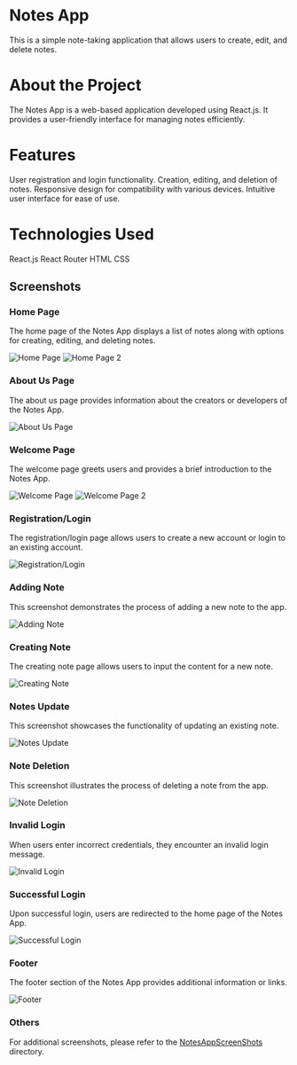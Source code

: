# Notes App

This is a simple note-taking application that allows users to create, edit, and delete notes.

# About the Project
The Notes App is a web-based application developed using React.js. It provides a user-friendly interface for managing notes efficiently.

# Features
User registration and login functionality.
Creation, editing, and deletion of notes.
Responsive design for compatibility with various devices.
Intuitive user interface for ease of use.

# Technologies Used
React.js
React Router
HTML
CSS

## Screenshots
### Home Page

The home page of the Notes App displays a list of notes along with options for creating, editing, and deleting notes.

![Home Page](NotesAppScreenShots/noteshome.png) ![Home Page 2](NotesAppScreenShots/noteshome2.png)

### About Us Page

The about us page provides information about the creators or developers of the Notes App.

![About Us Page](NotesAppScreenShots/aboutus.png)

### Welcome Page

The welcome page greets users and provides a brief introduction to the Notes App.

![Welcome Page](NotesAppScreenShots/welcome.png) ![Welcome Page 2](NotesAppScreenShots/welcome2.png)

### Registration/Login

The registration/login page allows users to create a new account or login to an existing account.

![Registration/Login](NotesAppScreenShots/registerlogin.gif)

### Adding Note

This screenshot demonstrates the process of adding a new note to the app.

![Adding Note](NotesAppScreenShots/addNote.gif)

### Creating Note

The creating note page allows users to input the content for a new note.

![Creating Note](NotesAppScreenShots/createnote.png)

### Notes Update

This screenshot showcases the functionality of updating an existing note.

![Notes Update](NotesAppScreenShots/notesgünclleme.png)

### Note Deletion

This screenshot illustrates the process of deleting a note from the app.

![Note Deletion](NotesAppScreenShots/notusilme.png)

### Invalid Login

When users enter incorrect credentials, they encounter an invalid login message.

![Invalid Login](NotesAppScreenShots/hatalıgiriş.png)

### Successful Login

Upon successful login, users are redirected to the home page of the Notes App.

![Successful Login](NotesAppScreenShots/girişyao.png)

### Footer

The footer section of the Notes App provides additional information or links.

![Footer](NotesAppScreenShots/footer.png)

### Others

For additional screenshots, please refer to the [NotesAppScreenShots](NotesAppScreenShots) directory.
